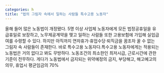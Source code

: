 ```yaml
---
categories: h
title: "법의 그림자 속에서 일하는 사람들 특수고용 노동자"
---
```

올해 들어 많은 노동법이 개정됐다. 5명 이상 사업체 노동자에게 모든 법정공휴일을 유급휴일로 보장하고, 노무제공계약을 맺고 일하는 사람들 또한 고용보험에 가입해 실업급여를 수령할 수 있다. 하지만 아직까지 연차휴가·휴업수당·퇴직금을 꿈조차 꿀 수 없는 그림자 속 사람들이 존재한다. 바로 특수고용 노동자다.특수고용 노동자에게는 적용되는 노동법은 거의 없다고 봐도 무방하다. 노동조건의 최소한인 최저시급, 근로시간에 관한 기준이 전무하다. 게다가 노동법에서 금지되는 위약예정의 금지, 부당해고, 해고예고의 의무, 휴업시 평균임금의 70%